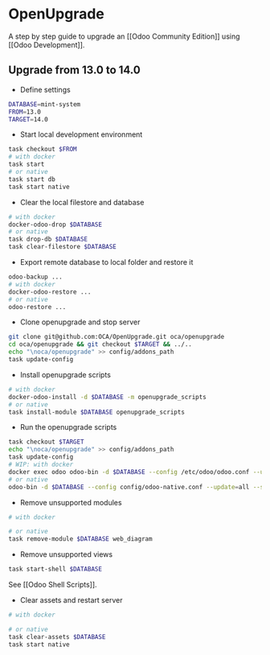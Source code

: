 # OpenUpgrade

A step by step guide to upgrade an [[Odoo Community Edition]] using [[Odoo Development]].

## Upgrade from 13.0 to 14.0

* Define settings

```bash
DATABASE=mint-system
FROM=13.0
TARGET=14.0
```

* Start local development environment

```bash
task checkout $FROM
# with docker
task start
# or native
task start db
task start native
```

* Clear the local filestore and database

```bash
# with docker
docker-odoo-drop $DATABASE
# or native
task drop-db $DATABASE
task clear-filestore $DATABASE
```

* Export remote database to local folder and restore it

```bash
odoo-backup ...
# with docker
docker-odoo-restore ...
# or native
odoo-restore ...
```

* Clone openupgrade and stop server

```bash
git clone git@github.com:OCA/OpenUpgrade.git oca/openupgrade
cd oca/openupgrade && git checkout $TARGET && ../..
echo "\noca/openupgrade" >> config/addons_path
task update-config
```

* Install openupgrade scripts

```bash
# with docker
docker-odoo-install -d $DATABASE -m openupgrade_scripts
# or native
task install-module $DATABASE openupgrade_scripts
```

* Run the openupgrade scripts

```bash
task checkout $TARGET
echo "\noca/openupgrade" >> config/addons_path
task update-config
# WIP: with docker
docker exec odoo odoo-bin -d $DATABASE --config /etc/odoo/odoo.conf --update=all --stop-after-init --load=base,web,openupgrade_framework 
# or native
odoo-bin -d $DATABASE --config config/odoo-native.conf --update=all --stop-after-init --load=base,web,openupgrade_framework 
```

* Remove unsupported modules

```bash
# with docker

# or native
task remove-module $DATABASE web_diagram
```

* Remove unsupported views

```bash
task start-shell $DATABASE
```

See [[Odoo Shell Scripts]].

* Clear assets and restart server

```bash
# with docker

# or native
task clear-assets $DATABASE
task start native
```
